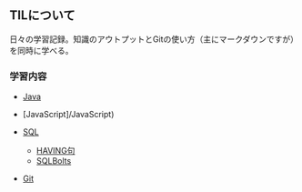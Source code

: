 ## TILについて

日々の学習記録。知識のアウトプットとGitの使い方（主にマークダウンですが）を同時に学べる。

### 学習内容

- [Java](/Java)

- [JavaScript]/JavaScript)

- [SQL](https://github.com/RyoyaToba/TIL/tree/main/SQL)
  - [HAVING句](/TIL/blob/main/SQL/HAVING句.md)
  - [SQLBolts](/TIL/blob/main/SQL/SQLBolt.md)

- [Git](/Git)
